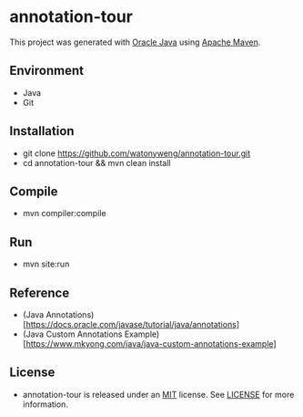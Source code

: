 # annotation-tour

This project was generated with [Oracle Java](https://www.java.com) using [Apache Maven](http://maven.apache.org).

## Environment

- Java
- Git

## Installation

- git clone https://github.com/watonyweng/annotation-tour.git
- cd annotation-tour && mvn clean install

## Compile

- mvn compiler:compile

## Run

- mvn site:run

## Reference

- (Java Annotations)[https://docs.oracle.com/javase/tutorial/java/annotations]
- (Java Custom Annotations Example)[https://www.mkyong.com/java/java-custom-annotations-example]

## License

- annotation-tour is released under an [MIT](https://opensource.org/licenses/MIT) license. See [LICENSE](https://github.com/watonyweng/annotation-tour/tree/master/LICENSE) for more information.
